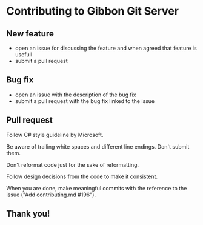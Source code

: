 # Contributing to Gibbon Git Server

## New feature

* open an issue for discussing the feature and when agreed that feature is usefull
* submit a pull request

## Bug fix

* open an issue with the description of the bug fix
* submit a pull request with the bug fix linked to the issue

## Pull request

Follow C# style guideline by Microsoft.

Be aware of trailing white spaces and different line endings. Don't submit them.

Don't reformat code just for the sake of reformatting.

Follow design decisions from the code to make it consistent.

When you are done, make meaningful commits with the reference to the issue ("Add contributing.md #196").

## Thank you!
